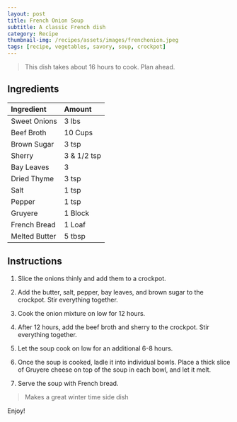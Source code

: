 ```yaml
---
layout: post
title: French Onion Soup
subtitle: A classic French dish
category: Recipe
thumbnail-img: /recipes/assets/images/frenchonion.jpeg
tags: [recipe, vegetables, savory, soup, crockpot]
---
```


> This dish takes about 16 hours to cook. Plan ahead.

## Ingredients

| Ingredient | Amount|
| :------ |:--- |
| Sweet Onions | 3 lbs |
| Beef Broth | 10 Cups |
| Brown Sugar | 3 tsp |
| Sherry | 3 & 1/2 tsp |
| Bay Leaves | 3 |
| Dried Thyme | 3 tsp |
| Salt | 1 tsp |
| Pepper | 1 tsp |
| Gruyere | 1 Block |
| French Bread | 1 Loaf |
| Melted Butter | 5 tbsp |

## Instructions

1. Slice the onions thinly and add them to a crockpot.

2. Add the butter, salt, pepper, bay leaves, and brown sugar to the crockpot. Stir everything together.

3. Cook the onion mixture on low for 12 hours.

4. After 12 hours, add the beef broth and sherry to the crockpot. Stir everything together.

5. Let the soup cook on low for an additional 6-8 hours.

6. Once the soup is cooked, ladle it into individual bowls. Place a thick slice of Gruyere cheese on top of the soup in each bowl, and let it melt.

7. Serve the soup with French bread.

> Makes a great winter time side dish

Enjoy!